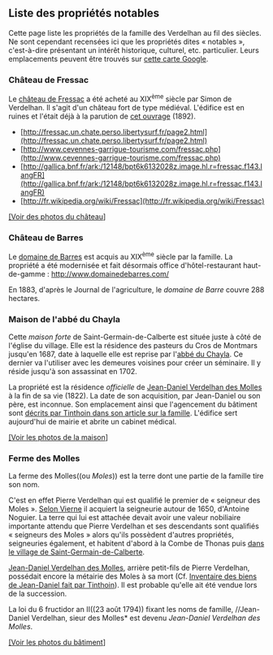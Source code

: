 ## Liste des propriétés notables

Cette page liste les propriétés de la famille des Verdelhan au fil des siècles. Ne sont cependant recensées ici que les propriétés dites « notables », c'est-à-dire présentant un intérêt historique, culturel, etc. particulier. Leurs emplacements peuvent être trouvés sur [cette carte Google](http://maps.google.com/maps/ms?ie=UTF&msa=0&msid=_206049082383953641369.0004b2e3d2744b9ac070f).

### Château de Fressac

Le [château de Fressac](wp>fr:Château_de_Fressac) a été acheté au XIX<sup>ème</sup> siècle par Simon de Verdelhan. Il s'agit d'un château fort de type médiéval. L'édifice est en ruines et l'était déjà à la parution de [cet ouvrage](http://gallica.bnf.fr/ark:/12148/bpt6k393388.image.hl.r=fressac.f55.langFR) (1892).

 * [http://fressac.un.chate.perso.libertysurf.fr/page2.html](http://fressac.un.chate.perso.libertysurf.fr/page2.html)
 * [http://www.cevennes-garrigue-tourisme.com/fressac.php](http://www.cevennes-garrigue-tourisme.com/fressac.php)
 * [http://gallica.bnf.fr/ark:/12148/bpt6k6132028z.image.hl.r=fressac.f143.langFR](http://gallica.bnf.fr/ark:/12148/bpt6k6132028z.image.hl.r=fressac.f143.langFR)
 * [http://fr.wikipedia.org/wiki/Fressac](http://fr.wikipedia.org/wiki/Fressac)

[\[Voir des photos du château](https://picasaweb.google.com/111524259305843655428/ChateauDeFressac092010?authkey=Gv1sRgCL6CwILs2MeHVw)\]

### Château de Barres

Le [domaine de Barres](wp>fr:Château_de_Barres) est acquis au XIX<sup>ème</sup> siècle par la famille. La propriété a été modernisée et fait désormais office d'hôtel-restaurant haut-de-gamme :
<http://www.domainedebarres.com/>

En 1883, d'après le Journal de l'agriculture, le *domaine de Barre* couvre 288 hectares.

### Maison de l'abbé du Chayla

Cette *maison forte* de Saint-Germain-de-Calberte est située juste à côté de l'église du village. Elle est la résidence des pasteurs du Cros de Montmars jusqu'en 1687, date à laquelle elle est reprise par l'[abbé du Chayla](wp>fr:François_de_Langlade_du_Chayla). Ce dernier va l'utiliser avec les demeures voisines pour créer un séminaire. Il y réside jusqu'à son assassinat en 1702.

La propriété est la résidence *officielle* de [Jean-Daniel Verdelhan des Molles](Jean-Daniel_Verdelhan_des_Molles_(1737-1822)) à la fin de sa vie (1822). La date de son acquisition, par Jean-Daniel ou son père, est inconnue. Son emplacement ainsi que l'agencement du bâtiment sont [décrits par Tinthoin dans son article sur la famille](Une_famille_noble_Cévenole_au_XIXme_siècle_les_Verdelhan_des_Molles_(Tinthoin)).
L'édifice sert aujourd'hui de mairie et abrite un cabinet médical.

[\[Voir les photos de la maison](https://picasaweb.google.com/111524259305843655428/MaisonDeLAbbeDuChayla102009?authuser=0&authkey=Gv1sRgCOOdh8PszoefHA&feat=directlink)\]

### Ferme des Molles

La ferme des Molles((ou *Moles*)) est la terre dont une partie de la famille tire son nom.

C'est en effet Pierre Verdelhan qui est qualifié le premier de « seigneur des Moles ». [Selon Vierne](Les_Verdelhan_de_Saint-Germain-de-Calberte_(Vierne)) il acquiert la seigneurie autour de 1650, d'Antoine Noguier. La terre qui lui est attachée devait avoir une valeur nobiliaire importante attendu que Pierre Verdelhan et ses descendants sont qualifiés « seigneurs des Moles » alors qu'ils possèdent d'autres propriétés, seigneuries également, et habitent d'abord à la Combe de Thonas puis [dans le village de Saint-Germain-de-Calberte](#Maison_de_l'abbé_du_Chayla).

[Jean-Daniel Verdelhan des Molles](Jean-Daniel_Verdelhan_des_Molles_(1737-1822)), arrière petit-fils de Pierre Verdelhan, possédait encore la métairie des Moles à sa mort (Cf. [Inventaire des biens de Jean-Daniel fait par Tinthoin](Une_famille_noble_Cévenole_au_XIXme_siècle_les_Verdelhan_des_Molles_(Tinthoin))).
Il est probable qu'elle ait été vendue lors de la succession.

La loi du 6 fructidor an II((23 août 1794)) fixant les noms de famille, //Jean-Daniel Verdelhan, sieur des Molles* est devenu *Jean-Daniel Verdelhan des Molles*.

[\[Voir les photos du bâtiment](https://picasaweb.google.com/111524259305843655428/FermeDesMolles102009?authkey=Gv1sRgCJP1gYHPgo0B)\]
